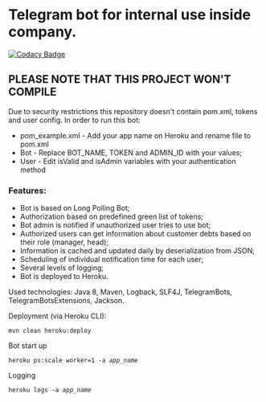 # Telegram bot for internal use inside company.
[![Codacy Badge](https://app.codacy.com/project/badge/Grade/31c586b264204eef98c12a700563b089)](https://www.codacy.com/manual/whiskels/TelegramNotifierBot?utm_source=github.com&amp;utm_medium=referral&amp;utm_content=whiskels/TelegramNotifierBot&amp;utm_campaign=Badge_Grade)
## PLEASE NOTE THAT THIS PROJECT WON'T COMPILE
Due to security restrictions this repository doesn't contain pom.xml, tokens and user config.
In order to run this bot:
- pom_example.xml - Add your app name on Heroku and rename file to pom.xml
- Bot - Replace BOT_NAME, TOKEN and ADMIN_ID with your values;
- User - Edit isValid and isAdmin variables with your authentication method

### Features:
- Bot is based on Long Polling Bot;
- Authorization based on predefined green list of tokens;
- Bot admin is notified if unauthorized user tries to use bot;
- Authorized users can get information about customer debts based on their role (manager, head);
- Information is cached and updated daily by deserialization from JSON;
- Scheduling of individual notification time for each user;
- Several levels of logging;
- Bot is deployed to Heroku.

Used technologies: Java 8, Maven, Logback, SLF4J, TelegramBots, TelegramBotsExtensions, Jackson.

Deployment (via Heroku CLI):

<code>mvn clean heroku:deploy</code>

Bot start up

<code>heroku ps:scale worker=1 -a *app_name*</code>

Logging

<code>heroku logs -a *app_name*</code>
